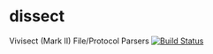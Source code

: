 # dissect
Vivisect (Mark II) File/Protocol Parsers
[![Build Status](https://travis-ci.org/vivisect/dissect.svg)](https://travis-ci.org/vivisect/dissect)
